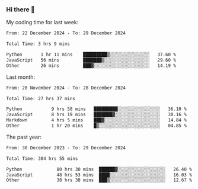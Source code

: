 ### Hi there 👋

My coding time for last week:

<!--START_SECTION:week-->

```txt
From: 22 December 2024 - To: 29 December 2024

Total Time: 3 hrs 9 mins

Python       1 hr 11 mins    █████████▒░░░░░░░░░░░░░░░   37.60 %
JavaScript   56 mins         ███████▒░░░░░░░░░░░░░░░░░   29.60 %
Other        26 mins         ███▓░░░░░░░░░░░░░░░░░░░░░   14.19 %
```

<!--END_SECTION:week-->

Last month:

<!--START_SECTION:month-->

```txt
From: 28 November 2024 - To: 28 December 2024

Total Time: 27 hrs 37 mins

Python           9 hrs 58 mins   █████████░░░░░░░░░░░░░░░░   36.10 %
JavaScript       8 hrs 19 mins   ███████▓░░░░░░░░░░░░░░░░░   30.16 %
Markdown         4 hrs 5 mins    ███▓░░░░░░░░░░░░░░░░░░░░░   14.84 %
Other            1 hr 20 mins    █▒░░░░░░░░░░░░░░░░░░░░░░░   04.85 %
```

<!--END_SECTION:month-->

The past year:

<!--START_SECTION:year-->

```txt
From: 30 December 2023 - To: 29 December 2024

Total Time: 304 hrs 55 mins

Python             80 hrs 30 mins  ██████▓░░░░░░░░░░░░░░░░░░   26.40 %
JavaScript         48 hrs 53 mins  ████░░░░░░░░░░░░░░░░░░░░░   16.03 %
Other              38 hrs 38 mins  ███▒░░░░░░░░░░░░░░░░░░░░░   12.67 %
```

<!--END_SECTION:year-->
